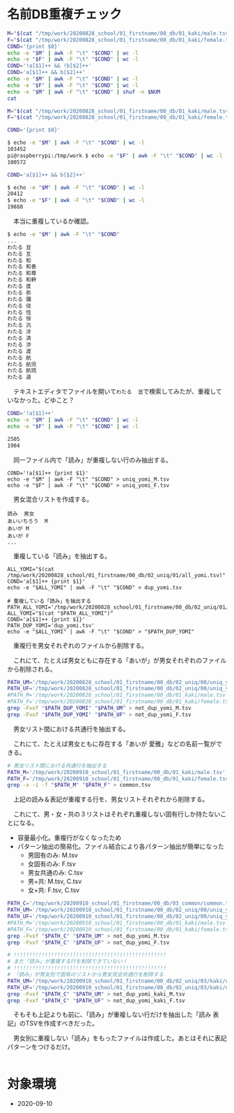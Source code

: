 # 名前DB重複チェック

```sh
M="$(cat "/tmp/work/20200828_school/01_firstname/00_db/01_kaki/male.tsv")"
F="$(cat "/tmp/work/20200828_school/01_firstname/00_db/01_kaki/female.tsv")"
COND='{print $0}'
echo -e "$M" | awk -F "\t" "$COND" | wc -l
echo -e "$F" | awk -F "\t" "$COND" | wc -l
COND='!a[$1]++ && !b[$2]++'
COND='a[$1]++ && b[$2]++'
echo -e "$M" | awk -F "\t" "$COND" | wc -l
echo -e "$F" | awk -F "\t" "$COND" | wc -l
echo -e "$M" | awk -F "\t" "$COND" | shuf -n $NUM
cat 
```

```sh
M="$(cat "/tmp/work/20200828_school/01_firstname/00_db/01_kaki/male.tsv")"
F="$(cat "/tmp/work/20200828_school/01_firstname/00_db/01_kaki/female.tsv")"
```
```sh
COND='{print $0}'

$ echo -e "$M" | awk -F "\t" "$COND" | wc -l
103452
pi@raspberrypi:/tmp/work $ echo -e "$F" | awk -F "\t" "$COND" | wc -l
100572
```

```sh
COND='a[$1]++ && b[$2]++'

$ echo -e "$M" | awk -F "\t" "$COND" | wc -l
20412
$ echo -e "$F" | awk -F "\t" "$COND" | wc -l
19888
```

　本当に重複しているか確認。

```sh
$ echo -e "$M" | awk -F "\t" "$COND"
...
わたる	亘
わたる	亙
わたる	和
わたる	和善
わたる	和尊
わたる	和幹
わたる	度
わたる	弥
わたる	彌
わたる	径
わたる	恆
わたる	恒
わたる	汎
わたる	涉
わたる	済
わたる	渉
わたる	渡
わたる	航
わたる	航児
わたる	航琉
わたる	道
```

　テキストエディタでファイルを開いて`わたる	亘`で検索してみたが、重複していなかった。どゆこと？

```sh
COND='!a[$1]++'
echo -e "$M" | awk -F "\t" "$COND" | wc -l
echo -e "$F" | awk -F "\t" "$COND" | wc -l
```
```sh
2505
1904
```

　同一ファイル内で「読み」が重複しない行のみ抽出する。　

```
COND='!a[$1]++ {print $1}'
echo -e "$M" | awk -F "\t" "$COND" > uniq_yomi_M.tsv
echo -e "$F" | awk -F "\t" "$COND" > uniq_yomi_F.tsv
```

　男女混合リストを作成する。

```
読み	男女
あいいちろう	M
あいが	M
あいが	F
...
```

　重複している「読み」を抽出する。

```
ALL_YOMI="$(cat /tmp/work/20200828_school/01_firstname/00_db/02_uniq/01/all_yomi.tsv)"
COND='a[$1]++ {print $1}'
echo -e "$ALL_YOMI" | awk -F "\t" "$COND" > dup_yomi.tsv
```
```
# 重複している「読み」を抽出する
PATH_ALL_YOMI='/tmp/work/20200828_school/01_firstname/00_db/02_uniq/01/all_yomi.tsv'
ALL_YOMI="$(cat "$PATH_ALL_YOMI")"
COND='a[$1]++ {print $1}'
PATH_DUP_YOMI='dup_yomi.tsv'
echo -e "$ALL_YOMI" | awk -F "\t" "$COND" > "$PATH_DUP_YOMI"
```

　重複行を男女それぞれのファイルから削除する。

　これにて、たとえば男女ともに存在する「あいが」が男女それぞれのファイルから削除される。

```sh
PATH_UM='/tmp/work/20200828_school/01_firstname/00_db/02_uniq/00/uniq_yomi_M.tsv'
PATH_UF='/tmp/work/20200828_school/01_firstname/00_db/02_uniq/00/uniq_yomi_F.tsv'
#PATH_M='/tmp/work/20200828_school/01_firstname/00_db/01_kaki/male.tsv'
#PATH_F='/tmp/work/20200828_school/01_firstname/00_db/01_kaki/female.tsv'
grep -Fvxf "$PATH_DUP_YOMI" "$PATH_UM" > not_dup_yomi_M.tsv
grep -Fvxf "$PATH_DUP_YOMI" "$PATH_UF" > not_dup_yomi_F.tsv
```

　男女リスト間における共通行を抽出する。

　これにて、たとえば男女ともに存在する「あいが	愛雅」などの名前一覧ができる。

```sh
# 男女リスト間における共通行を抽出する
PATH_M='/tmp/work/20200910_school/01_firstname/00_db/01_kaki/male.tsv'
PATH_F='/tmp/work/20200910_school/01_firstname/00_db/01_kaki/female.tsv'
grep -x -i -f "$PATH_M" "$PATH_F" > common.tsv
```

　上記の読み＆表記が重複する行を、男女リストそれぞれから削除する。

　これにて、男・女・共の３リストはそれぞれ重複しない固有行しか持たないことになる。

* 容量最小化。重複行がなくなったため
* パターン抽出の簡易化。ファイル結合により各パターン抽出が簡単になった
	* 男固有のみ: M.tsv
	* 女固有のみ: F.tsv
	* 男女共通のみ: C.tsv
	* 男+共: M.tsv, C.tsv
	* 女+共: F.tsv, C.tsv

```sh
PATH_C='/tmp/work/20200910_school/01_firstname/00_db/03_common/common.tsv'
PATH_UM='/tmp/work/20200910_school/01_firstname/00_db/02_uniq/00/uniq_yomi_M.tsv'
PATH_UF='/tmp/work/20200910_school/01_firstname/00_db/02_uniq/00/uniq_yomi_F.tsv'
#PATH_M='/tmp/work/20200910_school/01_firstname/00_db/01_kaki/male.tsv'
#PATH_F='/tmp/work/20200910_school/01_firstname/00_db/01_kaki/female.tsv'
grep -Fvxf "$PATH_C" "$PATH_UM" > not_dup_yomi_M.tsv
grep -Fvxf "$PATH_C" "$PATH_UF" > not_dup_yomi_F.tsv

# !!!!!!!!!!!!!!!!!!!!!!!!!!!!!!!!!!!!!!!!!!!!!!!!!
# まだ「読み」が重複する行を削除できていない！
# !!!!!!!!!!!!!!!!!!!!!!!!!!!!!!!!!!!!!!!!!!!!!!!!!
# 「読み」が男女別で固有のリストから男女完全共通行を削除する
PATH_UM='/tmp/work/20200910_school/01_firstname/00_db/02_uniq/03/kaki/uniq_yomi_kaki_F.tsv'
PATH_UF='/tmp/work/20200910_school/01_firstname/00_db/02_uniq/03/kaki/uniq_yomi_kaki_M.tsv'
grep -Fvxf "$PATH_C" "$PATH_UM" > not_dup_yomi_kaki_M.tsv
grep -Fvxf "$PATH_C" "$PATH_UF" > not_dup_yomi_kaki_F.tsv

```

　そもそも上記よりも前に、「読み」が重複しない行だけを抽出した「読み	表記」のTSVを作成すべきだった。

　男女別に重複しない「読み」をもったファイルは作成した。あとはそれに表記パターンをつけるだけ。

```sh
```

# 対象環境

* <time datetime="2020-09-10T08:13:59+0900" title="実施日">2020-09-10</time>

